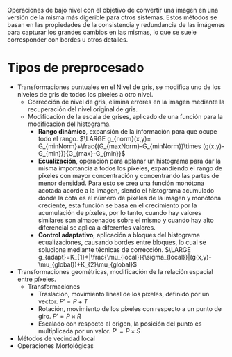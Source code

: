 Operaciones de bajo nivel con el objetivo de convertir una imagen en una versión de la misma más digerible para otros sistemas. Estos métodos se basan en las propiedades de la consistencia y redundancia de las imágenes para capturar los grandes cambios en las mismas, lo que se suele corresponder con bordes u otros detalles.
# Tipos de preprocesado
- Transformaciones puntuales en el Nivel de gris, se modifica uno de los niveles de gris de todos los píxeles a otro nivel.
	- Corrección de nivel de gris, elimina errores en la imagen mediante la recuperación del nivel original de gris.
	- Modificación de la escala de grises, aplicado de una función para la modificación del histograma. 
		- **Rango dinámico**, expansión de la información para que ocupe todo el rango. $\LARGE g_{norm}(x,y)= G_{minNorm}+\frac{(G_{maxNorm}-G_{minNorm})\times (g(x,y)-G_{min})}{G_{max}-G_{min}}$
		- **Ecualización**, operación para aplanar un histograma para dar la misma importancia a todos los píxeles, expandiendo el rango de píxeles con mayor concentración y concentrando las partes de menor densidad. Para esto se crea una función monótona acotada acorde a la imagen, siendo el histograma acumulado donde la cota es el número de píxeles de la imagen y monótona creciente, esta función se basa en el crecimiento por la acumulación de píxeles, por lo tanto, cuando hay valores similares son almacenados sobre el mismo y cuando hay alto diferencial se aplica a diferentes valores.
		- **Control adaptativo**, aplicación a bloques del histograma ecualizaciones, causando bordes entre bloques, lo cual se soluciona mediante técnicas de corrección. $\LARGE g_{adapt}=K_{1}*|\frac{\mu_{local}}{\sigma_{local}}|(g(x,y)-\mu_{global})+K_{2}\mu_{global}$
- Transformaciones geométricas, modificación de la relación espacial entre píxeles.
	- Transformaciones
		- Traslación, movimiento lineal de los píxeles, definido por un vector. $P'=P+T$
		- Rotación, movimiento de los píxeles con respecto a un punto de giro. $P'=P\times R$
		- Escalado con respecto al origen, la posición del punto es multiplicada por un valor. $P'=P\times S$
- Métodos de vecindad local
- Operaciones Morfológicas